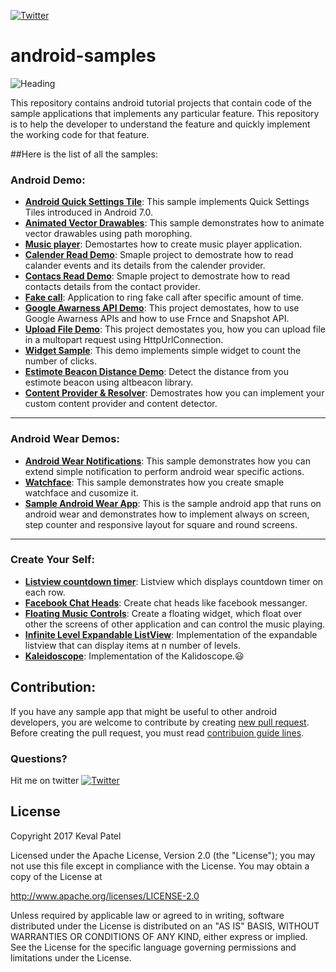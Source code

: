 [![Twitter](https://img.shields.io/badge/Twitter-@kevalpatel2106-blue.svg?style=flat)](https://twitter.com/kevalpatel2106)

# android-samples

![Heading](https://github.com/kevalpatel2106/android-samples/blob/master/WearableApp/asstes/heading.png)

This repository contains android tutorial projects that contain code of the sample applications that implements any particular feature. This repository is to help the developer to understand the feature and quickly implement the working code for that feature.

##Here is the list of all the samples:

### Android Demo:
- [**Android Quick Settings Tile**](https://github.com/kevalpatel2106/android-samples/tree/master/Android-N-Quick-Settings): This sample implements Quick Settings Tiles introduced in Android 7.0.
- [**Animated Vector Drawables**](https://github.com/kevalpatel2106/android-samples/tree/master/Animated%20Vector%20Drawables): This sample demonstrates how to animate vector drawables using path morophing.
- [**Music player**](https://github.com/kevalpatel2106/android-samples/tree/master/MusicPlayer): Demostartes how to create music player application.
- [**Calender Read Demo**](https://github.com/kevalpatel2106/android-samples/tree/master/Calender%20Read%20Demo): Smaple project to demostrate how to read calander events and its details from the calender provider.
- [**Contacs Read Demo**](https://github.com/kevalpatel2106/android-samples/tree/master/Contacts%20Read): Smaple project to demostrate how to read contacts details from the contact provider.
- [**Fake call**](https://github.com/kevalpatel2106/android-samples/tree/master/FakeCall): Application to ring fake call after specific amount of time.
- [**Google Awarness API Demo**](https://github.com/kevalpatel2106/android-samples/tree/master/Google-Awareness-Demo): This project demostates, how to use Google Awarness APIs and how to use Frnce and Snapshot API.
- [**Upload File Demo**](https://github.com/kevalpatel2106/android-samples/tree/master/Upload%20File%20Demo): This project demostates you, how you can upload file in a multopart request using HttpUrlConnection.
- [**Widget Sample**](https://github.com/kevalpatel2106/android-samples/tree/master/WidgetSample): This demo implements simple widget to count the number of clicks.
- [**Estimote Beacon Distance Demo**](https://github.com/kevalpatel2106/android-samples/tree/master/Estimote-Beacon-DistanceDemo): Detect the distance from you estimote beacon using altbeacon library.
- [**Content Provider & Resolver**](https://github.com/kevalpatel2106/android-samples/tree/master/Content%20Provider%20and%20resolvero): Demostrates how you can implement your custom content provider and content detector.

------------------------------------------------------------------------------------------------------------------------------

### Android Wear Demos:
- [**Android Wear Notifications**](https://github.com/kevalpatel2106/android-samples/tree/master/Wearable%20Notification): This sample demonstrates how you can extend simple notification to perform android wear specific actions.
- [**Watchface**](https://github.com/kevalpatel2106/android-samples/tree/master/Watchface): This sample demonstrates how you create smaple watchface and cusomize it.
- [**Sample Android Wear App**](https://github.com/kevalpatel2106/android-samples/tree/master/WearableApp): This is the sample android app that runs on android wear and demonstrates how to implement always on screen, step counter and responsive layout for square and round screens.

------------------------------------------------------------------------------------------------------------------------------

### Create Your Self:
- [**Listview countdown timer**](https://github.com/kevalpatel2106/android-samples/tree/master/Listview%20Countdown%20Timer): Listview which displays countdown timer on each row.
- [**Facebook Chat Heads**](https://github.com/kevalpatel2106/android-samples/tree/master/Facebook%20Chat%20Heads): Create chat heads like facebook messanger.
- [**Floating Music Controls**](https://github.com/kevalpatel2106/android-samples/tree/master/Floating%20Music%20Controls): Create a floating widget, which float over other the screens of other application and can control the music playing.
- [**Infinite Level Expandable ListView**](https://github.com/kevalpatel2106/android-samples/tree/master/Infinite%20Level%20Expandable%20ListView): Implementation of the expandable listview that can display items at n number of levels.
- [**Kaleidoscope**](https://github.com/kevalpatel2106/android-samples/tree/master/Kaleidoscope): Implementation of the Kalidoscope.😃

## Contribution:
If you have any sample app that might be useful to other android developers, you are welcome to contribute by creating [new pull request](https://github.com/kevalpatel2106/android-samples/pulls). Before creating the pull request, you must read [contribuion guide lines](https://github.com/kevalpatel2106/android-samples/blob/master/CONTRIBUTING.md).

### Questions?
Hit me on twitter [![Twitter](https://img.shields.io/badge/Twitter-@kevalpatel2106-blue.svg?style=flat)](https://twitter.com/kevalpatel2106)

## License
Copyright 2017 Keval Patel

Licensed under the Apache License, Version 2.0 (the "License");
you may not use this file except in compliance with the License.
You may obtain a copy of the License at

http://www.apache.org/licenses/LICENSE-2.0

Unless required by applicable law or agreed to in writing, software
distributed under the License is distributed on an "AS IS" BASIS,
WITHOUT WARRANTIES OR CONDITIONS OF ANY KIND, either express or implied.
See the License for the specific language governing permissions and
limitations under the License.

